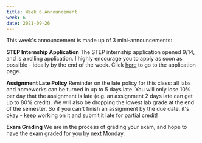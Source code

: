 ```yaml
---
title: Week 6 Announcement
week: 6
date: 2021-09-26
---
```


This week's announcement is made up of 3 mini-announcements:

**STEP Internship Application**
The STEP internship application opened 9/14, and is a rolling application. I highly encourage you to apply as soon as possible - ideally by the end of the week. Click [here](https://buildyourfuture.withgoogle.com/programs/step/) to go to the application page.

**Assignment Late Policy**
Reminder on the late policy for this class: all labs and homeworks can be turned in up to 5 days late. You will only lose 10% per day that the assignment is late (e.g. an assignment 2 days late can get up to 80% credit). We will also be dropping the lowest lab grade at the end of the semester. So if you can't finish an assignment by the due date, it's okay - keep working on it and submit it late for partial credit!

**Exam Grading**
We are in the process of grading your exam, and hope to have the exam graded for you by next Monday. 

